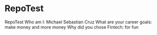 # RepoTest
RepoTest
Who am I: Michael Sebastian Cruz
What are your career goals: make money and more money
Why did you chose Fintech: for fun
